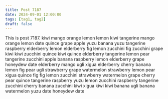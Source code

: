 ```yaml
---
title: Post 7187
date: 2024-09-01 12:00:00
tags: [tag1, tag2]
draft: false
---
```

This is post 7187.
kiwi
mango
orange
lemon
lemon
kiwi
tangerine
mango
orange
lemon
date
quince
grape
apple
yuzu
banana
yuzu
tangerine
raspberry
elderberry
lemon
elderberry
fig
lemon
zucchini
fig
zucchini
grape
kiwi
kiwi
zucchini
quince
kiwi
quince
elderberry
tangerine
lemon
pear
tangerine
zucchini
apple
banana
raspberry
lemon
elderberry
grape
honeydew
date
elderberry
mango
ugli
xigua
elderberry
cherry
banana
lemon
fig
pear
ugli
strawberry
grape
watermelon
strawberry
lemon
pear
xigua
quince
fig
fig
lemon
zucchini
strawberry
watermelon
grape
cherry
pear
quince
tangerine
raspberry
yuzu
lemon
zucchini
raspberry
tangerine
zucchini
cherry
banana
zucchini
kiwi
xigua
kiwi
kiwi
banana
ugli
banana
watermelon
yuzu
date
honeydew
date
